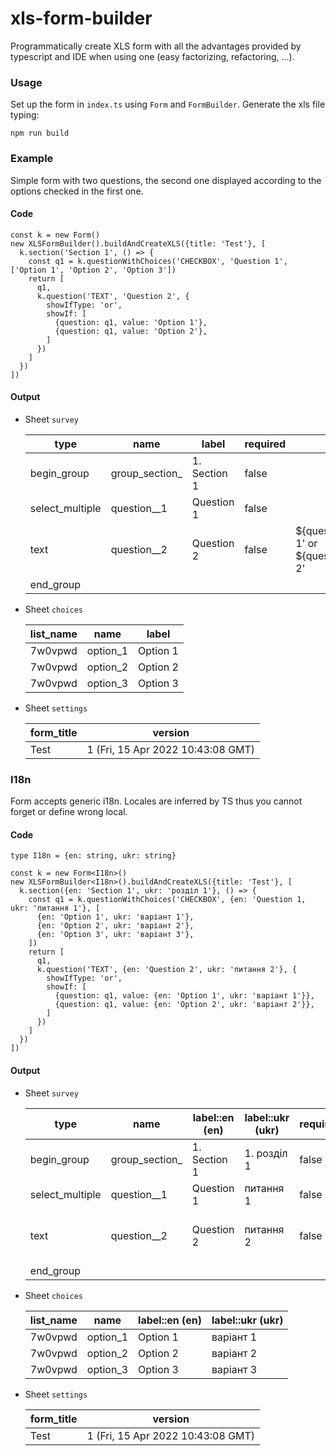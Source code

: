 # xls-form-builder

Programmatically create XLS form with all the advantages provided by typescript and IDE when using one (easy factorizing, refactoring, ...).

### Usage

Set up the form in `index.ts` using `Form` and `FormBuilder`. Generate the xls file typing:

```
npm run build
```

### Example

Simple form with two questions, the second one displayed according to the options checked in the first one.

#### Code
```
const k = new Form()
new XLSFormBuilder().buildAndCreateXLS({title: 'Test'}, [
  k.section('Section 1', () => {
    const q1 = k.questionWithChoices('CHECKBOX', 'Question 1', ['Option 1', 'Option 2', 'Option 3'])
    return [
      q1,
      k.question('TEXT', 'Question 2', {
        showIfType: 'or',
        showIf: [
          {question: q1, value: 'Option 1'},
          {question: q1, value: 'Option 2'},
        ]
      })
    ]
  })
])
```

#### Output

- Sheet `survey`

  |type|name|label|required|relevant|appearance|guidance_hint|
  |---|---|---|---|---|---|---|
  |begin_group|group_section_|1. Section 1|false| | | | 
  |select_multiple|question__1|Question 1|false| | | | 
  |text|question__2|Question 2|false|${question__0}='Option 1' or ${question__0}='Option 2'| | |
  |end_group|| | | | | | 

- Sheet `choices`

  |list_name   | name  |  label |
  |---|---|---|
  |7w0vpwd|option_1|Option 1| 
  |7w0vpwd|option_2|Option 2| 
  |7w0vpwd|option_3|Option 3| 


- Sheet `settings`

  |form_title|version|
  |---|---|
  |Test|1 (Fri, 15 Apr 2022 10:43:08 GMT)|


### I18n

Form accepts generic i18n. Locales are inferred by TS thus you cannot forget or define wrong local.

#### Code
```
type I18n = {en: string, ukr: string}

const k = new Form<I18n>()
new XLSFormBuilder<I18n>().buildAndCreateXLS({title: 'Test'}, [
  k.section({en: 'Section 1', ukr: 'розділ 1'}, () => {
    const q1 = k.questionWithChoices('CHECKBOX', {en: 'Question 1, ukr: 'питання 1'}, [
      {en: 'Option 1', ukr: 'варіант 1'},
      {en: 'Option 2', ukr: 'варіант 2'},
      {en: 'Option 3', ukr: 'варіант 3'},
    ])
    return [
      q1,
      k.question('TEXT', {en: 'Question 2', ukr: 'питання 2'}, {
        showIfType: 'or',
        showIf: [
          {question: q1, value: {en: 'Option 1', ukr: 'варіант 1'}},
          {question: q1, value: {en: 'Option 2', ukr: 'варіант 2'}},
        ]
      })
    ]
  })
])
```

#### Output

- Sheet `survey`

  |type|name|label::en (en)|label::ukr (ukr)|required|relevant|appearance|guidance_hint|
    |---|---|---|---|---|---|---|---|
  |begin_group|group_section_|1. Section 1|1. розділ 1|false| | | | 
  |select_multiple|question__1|Question 1|питання 1|false| | | | 
  |text|question__2|Question 2|питання 2|false|${question__0}='Option 1' or ${question__0}='Option 2'| | |
  |end_group|| | | | | | | 

- Sheet `choices`

  |list_name   | name  |  label::en (en) | label::ukr (ukr)
    |---|---|---|---|
  |7w0vpwd|option_1|Option 1|варіант 1| 
  |7w0vpwd|option_2|Option 2|варіант 2| 
  |7w0vpwd|option_3|Option 3|варіант 3| 


- Sheet `settings`

  |form_title|version|
    |---|---|
  |Test|1 (Fri, 15 Apr 2022 10:43:08 GMT)|
